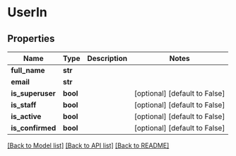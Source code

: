# UserIn


## Properties
Name | Type | Description | Notes
------------ | ------------- | ------------- | -------------
**full_name** | **str** |  | 
**email** | **str** |  | 
**is_superuser** | **bool** |  | [optional] [default to False]
**is_staff** | **bool** |  | [optional] [default to False]
**is_active** | **bool** |  | [optional] [default to False]
**is_confirmed** | **bool** |  | [optional] [default to False]

[[Back to Model list]](../README.md#documentation-for-models) [[Back to API list]](../README.md#documentation-for-api-endpoints) [[Back to README]](../README.md)


